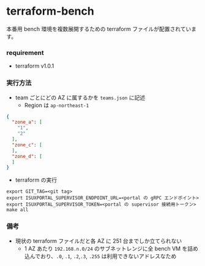 terraform-bench
===

本番用 bench 環境を複数展開するための terraform ファイルが配置されています。

### requirement

* terraform v1.0.1

### 実行方法

* team ごとにどの AZ に属するかを `teams.json` に記述
    * Region は `ap-northeast-1`

```json
{
  "zone_a": [
    "1",
    "2"
  ],
  "zone_c": [
  ],
  "zone_d": [
  ]
}
```

* terraform の実行

```
export GIT_TAG=<git tag>
export ISUXPORTAL_SUPERVISOR_ENDPOINT_URL=<portal の gRPC エンドポイント>
export ISUXPORTAL_SUPERVISOR_TOKEN=<portal の supervisor 接続用トークン>
make all
```

### 備考

* 現状の terraform ファイルだと各 AZ に 251 台までしか立てられない
    * 1 AZ あたり `192.168.n.0/24` のサブネットレンジに全 bench VM を詰め込んでおり、`.0`, `.1`, `.2`,`.3`, `.255` は利用できないアドレスなため
